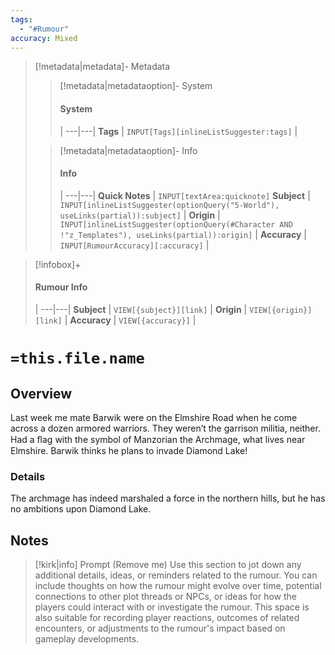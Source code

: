 ```yaml
---
tags:
  - "#Rumour"
accuracy: Mixed
---
```


> [!metadata|metadata]- Metadata 
>> [!metadata|metadataoption]- System
>> #### System
>>  |
>> ---|---|
> **Tags** | `INPUT[Tags][inlineListSuggester:tags]` |
>
>> [!metadata|metadataoption]- Info
>> #### Info
>>  |
>> ---|---|
>> **Quick Notes** |  `INPUT[textArea:quicknote]`
>> **Subject** | `INPUT[inlineListSuggester(optionQuery("5-World"), useLinks(partial)):subject]` |
>> **Origin** | `INPUT[inlineListSuggester(optionQuery(#Character AND !"z_Templates"), useLinks(partial)):origin]` |
>> **Accuracy** | `INPUT[RumourAccuracy][:accuracy]` |

> [!infobox]+
> #### Rumour Info
>  |
> ---|---|
> **Subject** | `VIEW[{subject}][link]` |
> **Origin** | `VIEW[{origin}][link]` |
> **Accuracy** | `VIEW[{accuracy}]` |

# `=this.file.name`

## Overview
Last week me mate Barwik were on the Elmshire Road when he come across a dozen armored warriors. They weren’t the garrison militia, neither. Had a ﬂag with the symbol of Manzorian the Archmage, what lives near Elmshire. Barwik thinks he plans to invade Diamond Lake!

### Details
The archmage has indeed marshaled a force in the northern hills, but he has no ambitions upon Diamond Lake.

## Notes

> [!kirk|info] Prompt (Remove me)
Use this section to jot down any additional details, ideas, or reminders related to the rumour. You can include thoughts on how the rumour might evolve over time, potential connections to other plot threads or NPCs, or ideas for how the players could interact with or investigate the rumour. This space is also suitable for recording player reactions, outcomes of related encounters, or adjustments to the rumour's impact based on gameplay developments.
